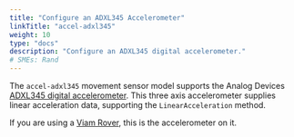 ```yaml
---
title: "Configure an ADXL345 Accelerometer"
linkTitle: "accel-adxl345"
weight: 10
type: "docs"
description: "Configure an ADXL345 digital accelerometer."
# SMEs: Rand
---
```


The `accel-adxl345` movement sensor model supports the Analog Devices [ADXL345 digital accelerometer](https://www.analog.com/en/products/adxl345.html).
This three axis accelerometer supplies linear acceleration data, supporting the `LinearAcceleration` method.

If you are using a [Viam Rover](https://docs.viam.com/try-viam/), this is the accelerometer on it.
